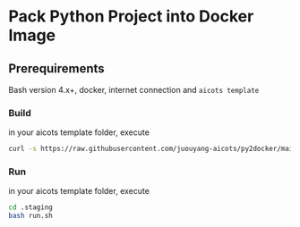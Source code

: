 # Pack Python Project into Docker Image

## Prerequirements
Bash version 4.x+, docker, internet connection and `aicots template`


### Build

in your aicots template folder, execute
   ```bash
curl -s https://raw.githubusercontent.com/juouyang-aicots/py2docker/main/build.sh | bash
   ```

### Run
in your aicots template folder, execute
  ```bash
cd .staging
bash run.sh
   ```
